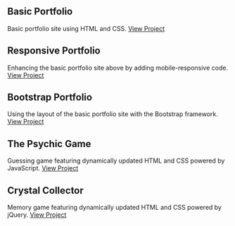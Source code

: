 ## Basic Portfolio
Basic portfolio site using HTML and CSS.
[View Project](http://kristin-i.com/Homework/Basic-Portfolio/)


## Responsive Portfolio
Enhancing the basic portfolio site above by adding mobile-responsive code.
[View Project](http://kristin-i.com/Homework/Responsive-Portfolio/)


## Bootstrap Portfolio
Using the layout of the basic portfolio site with the Bootstrap framework.
[View Project](http://kristin-i.com/Homework/Bootstrap-Portfolio/)


## The Psychic Game
Guessing game featuring dynamically updated HTML and CSS powered by JavaScript.
[View Project](http://kristin-i.com/Homework/Psychic-Game/)


## Crystal Collector
Memory game featuring dynamically updated HTML and CSS powered by jQuery.
[View Project](http://kristin-i.com/Homework/Crystal-Collector/)